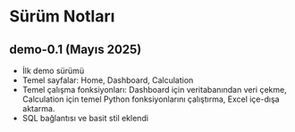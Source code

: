 # Sürüm Notları

## demo-0.1 (Mayıs 2025)
- İlk demo sürümü
- Temel sayfalar: Home, Dashboard, Calculation
- Temel çalışma fonksiyonları: Dashboard için veritabanından veri çekme, Calculation için temel Python fonksiyonlarını çalıştırma, Excel içe-dışa aktarma.
- SQL bağlantısı ve basit stil eklendi
